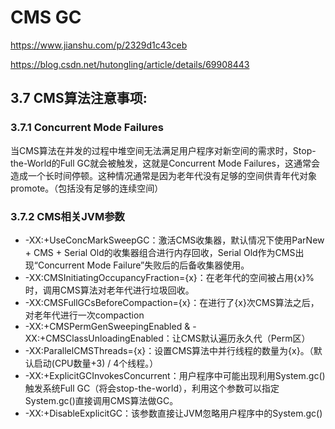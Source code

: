 # CMS GC



<https://www.jianshu.com/p/2329d1c43ceb>

<https://blog.csdn.net/hutongling/article/details/69908443>





## 3.7 CMS算法注意事项:

### 3.7.1 Concurrent Mode Failures

当CMS算法在并发的过程中堆空间无法满足用户程序对新空间的需求时，Stop-the-World的Full GC就会被触发，这就是Concurrent Mode Failures，这通常会造成一个长时间停顿。这种情况通常是因为老年代没有足够的空间供青年代对象promote。（包括没有足够的连续空间）

### 3.7.2 CMS相关JVM参数

- -XX:+UseConcMarkSweepGC：激活CMS收集器，默认情况下使用ParNew + CMS +  Serial Old的收集器组合进行内存回收，Serial Old作为CMS出现“Concurrent Mode Failure”失败后的后备收集器使用。
- -XX:CMSInitiatingOccupancyFraction={x}：在老年代的空间被占用{x}%时，调用CMS算法对老年代进行垃圾回收。
- -XX:CMSFullGCsBeforeCompaction={x}：在进行了{x}次CMS算法之后，对老年代进行一次compaction
- -XX:+CMSPermGenSweepingEnabled & -XX:+CMSClassUnloadingEnabled：让CMS默认遍历永久代（Perm区）
- -XX:ParallelCMSThreads={x}：设置CMS算法中并行线程的数量为{x}。（默认启动(CPU数量+3) / 4个线程。）
- -XX:+ExplicitGCInvokesConcurrent：用户程序中可能出现利用System.gc()触发系统Full GC（将会stop-the-world），利用这个参数可以指定System.gc()直接调用CMS算法做GC。
- -XX:+DisableExplicitGC：该参数直接让JVM忽略用户程序中的System.gc()


